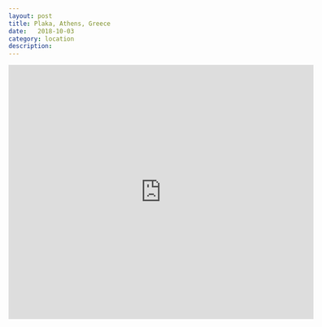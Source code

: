```yaml
---
layout: post
title: Plaka, Athens, Greece
date:   2018-10-03
category: location
description: 
---
```


<div class="mapouter"><div class="gmap_canvas"><iframe width="600" height="500" id="gmap_canvas" src="https://maps.google.com/maps?q=Plaka%2C%20Athens%2C%20Greece&t=&z=13&ie=UTF8&iwloc=&output=embed" frameborder="0" scrolling="no" marginheight="0" marginwidth="0">